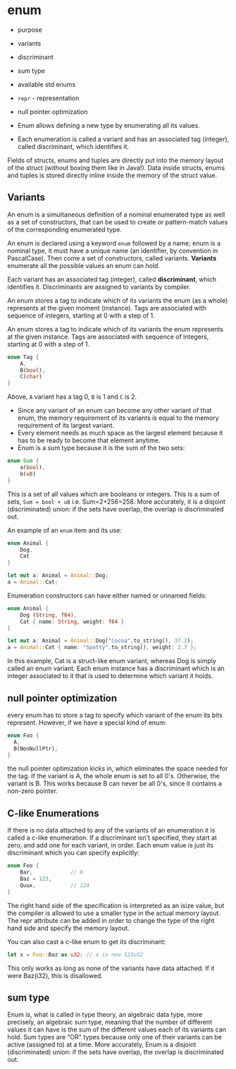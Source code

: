 # enum

- purpose
- variants
- discriminant
- sum type
- available std enums
- `repr` - representation
- null pointer optimization



- Enum allows defining a new type by enumerating all its values.
- Each enumeration is called a variant and has an associated tag (integer), called discriminant, which identifies it.


Fields of structs, enums and tuples are directly put into the memory layout of the struct (without boxing them like in Java!).
Data inside structs, enums and tuples is stored directly inline inside the memory of the struct value.


## Variants

An enum is a simultaneous definition of a nominal enumerated type as well as a set of constructors, that can be used to create or pattern-match values of the corresponding enumerated type.

An enum is declared using a keyword `enum` followed by a name; enum is a nominal type, it must have a unique name (an identifier, by convention in PascalCase). Then come a set of constructors, called variants. **Variants** enumerate all the possible values an enum can hold.

Each variant has an associated tag (integer), called **discriminant**, which identifies it. Discriminants are assigned to variants by compiler.

An enum stores a tag to indicate which of its variants the enum (as a whole) represents at the given moment (instance). Tags are associated with sequence of integers, starting at 0 with a step of 1.

An enum stores a tag to indicate which of its variants the enum represents at the given instance. Tags are associated with sequence of integers, starting at 0 with a step of 1.

```rust
enum Tag {
    A,
    B(bool),
    C(char)
}
```
Above, `A` variant has a tag 0, `B` is 1 and `C` is 2.


- Since any variant of an enum can become any other variant of that enum, the memory requirement of its variants is equal to the memory requirement of its largest variant.
- Every element needs as much space as the largest element because it has to be ready to become that element anytime.
- Enum is a sum type because it is the sum of the two sets:

```rust
enum Sum {
    a(bool),
    b(u8)
}
```

This is a set of all values which are booleans or integers. This is a sum of sets, `Sum = bool + u8` i.e. Sum=2+256=258. More accurately, it is a disjoint (discriminated) union: if the sets have overlap, the overlap is discriminated out.




An example of an `enum` item and its use:

```rust
enum Animal {
    Dog,
    Cat
}

let mut a: Animal = Animal::Dog;
a = Animal::Cat;
```

Enumeration constructors can have either named or unnamed fields:

```rust
enum Animal {
    Dog (String, f64),
    Cat { name: String, weight: f64 }
}

let mut a: Animal = Animal::Dog("Cocoa".to_string(), 37.2);
a = Animal::Cat { name: "Spotty".to_string(), weight: 2.7 };
```

In this example, Cat is a struct-like enum variant, whereas Dog is simply called an enum variant. Each enum instance has a discriminant which is an integer associated to it that is used to determine which variant it holds.


## null pointer optimization
every enum has to store a tag to specify which variant of the enum its bits represent. However, if we have a special kind of enum:

```rust
enum Foo {
  A,
  B(NonNullPtr),
}
```

the null pointer optimization kicks in, which eliminates the space needed for the tag. If the variant is A, the whole enum is set to all 0's. Otherwise, the variant is B. This works because B can never be all 0's, since it contains a non-zero pointer.




## C-like Enumerations

If there is no data attached to any of the variants of an enumeration it is called a c-like enumeration. If a discriminant isn't specified, they start at zero, and add one for each variant, in order. Each enum value is just its discriminant which you can specify explicitly:

```rust
enum Foo {
    Bar,            // 0
    Baz = 123,
    Quux,           // 124
}
```

The right hand side of the specification is interpreted as an isize value, but the compiler is allowed to use a smaller type in the actual memory layout. The repr attribute can be added in order to change the type of the right hand side and specify the memory layout.

You can also cast a c-like enum to get its discriminant:

```rust
let x = Foo::Baz as u32; // x is now 123u32
```

This only works as long as none of the variants have data attached. If it were Baz(i32), this is disallowed.


## sum type
Enum is, what is called in type theory, an algebraic data type, more precisely, an algebraic sum type, meaning that the number of different values it can have is the sum of the different values each of its variants can hold. Sum types are "OR" types because only one of their variants can be active (assigned to) at a time. More accurately, Enum is a disjoint (discriminated) union: if the sets have overlap, the overlap is discriminated out.
